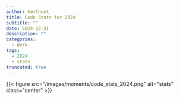 ```yaml
---
author: kerthcet
title: Code Stats for 2024
subtitle: ""
date: 2024-12-31
description: ""
categories:
  - Work
tags:
  - 2024
  - stats
truncated: true
---
```


{{< figure src="/images/moments/code_stats_2024.png" alt="stats" class="center" >}}
